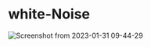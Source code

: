 # white-Noise
![Screenshot from 2023-01-31 09-44-29](https://user-images.githubusercontent.com/89836561/215697558-0f52aed1-2e78-4a2c-b10f-ffd49414c6ca.png)

